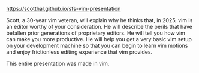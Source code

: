 https://scotthal.github.io/sfs-vim-presentation

Scott, a 30-year vim veteran, will explain why he thinks that, in 2025, vim is
an editor worthy of your consideration. He will describe the perils that have
befallen prior generations of proprietary editors.  He will tell you how vim
can make you more productive.  He will help you get a very basic vim setup on
your development machine so that you can begin to learn vim motions and enjoy
frictionless editing experience that vim provides.

This entire presentation was made in vim.

